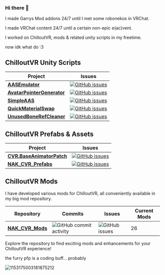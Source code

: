 ### Hi there 👋

I made Garrys Mod addons 24/7 until I met some robonekos in VRChat.

I made VRChat content 24/7 until a certain non-epic e(ac)vent.

I worked on СhilloutVR, mods & related unity scripts in my freetime.

now idk what do :3

## ChilloutVR Unity Scripts

| Project                                           | Issues                                                                                                                                                                                                                                  |
|---------------------------------------------------|----------------------------------------------------------------------------------------------------------------------------------------------------------------------------------------------------------------------------------------|
| [**AASEmulator**](https://github.com/NotAKidOnSteam/AASEmulator/)                                                   | [![GitHub issues](https://img.shields.io/github/issues/NotAKidOnSteam/AASEmulator?color=green&logo=github&style=flat)](https://github.com/NotAKidOnSteam/AASEmulator/issues)                                       |
| [**AvatarPointerGenerator**](https://github.com/NotAKidOnSteam/AvatarPointerGenerator/)           | [![GitHub issues](https://img.shields.io/github/issues/NotAKidOnSteam/AvatarPointerGenerator?color=green&logo=github&style=flat)](https://github.com/NotAKidOnSteam/AvatarPointerGenerator/issues) |
| [**SimpleAAS**](https://github.com/NotAKidOnSteam/SimpleAAS/)                                                   | [![GitHub issues](https://img.shields.io/github/issues/NotAKidOnSteam/SimpleAAS?color=green&logo=github&style=flat)](https://github.com/NotAKidOnSteam/SimpleAAS/issues)                                       |
| [**QuickMaterialSwap**](https://github.com/NotAKidOnSteam/QuickMaterialSwap/)                           | [![GitHub issues](https://img.shields.io/github/issues/NotAKidOnSteam/QuickMaterialSwap?color=green&logo=github&style=flat)](https://github.com/NotAKidOnSteam/QuickMaterialSwap/issues)                           |
| [**UnusedBoneRefCleaner**](https://github.com/NotAKidOnSteam/UnusedBoneRefCleaner/)               | [![GitHub issues](https://img.shields.io/github/issues/NotAKidOnSteam/UnusedBoneRefCleaner?color=green&logo=github&style=flat)](https://github.com/NotAKidOnSteam/UnusedBoneRefCleaner/issues)     |

## ChilloutVR Prefabs & Assets
| Project                                           | Issues                                                                                                                                                                                                                                  |
|---------------------------------------------------|----------------------------------------------------------------------------------------------------------------------------------------------------------------------------------------------------------------------------------------|
| [**CVR.BaseAnimatorPatch**](https://github.com/NotAKidOnSteam/CVR.BaseAnimatorPatch/)               | [![GitHub issues](https://img.shields.io/github/issues/NotAKidOnSteam/CVR.BaseAnimatorPatch?color=green&logo=github&style=flat)](https://github.com/NotAKidOnSteam/CVR.BaseAnimatorPatch/issues)     |
| [**NAK_CVR_Prefabs**](https://github.com/NotAKidOnSteam/NAK_CVR_Prefabs/)                                   | [![GitHub issues](https://img.shields.io/github/issues/NotAKidOnSteam/NAK_CVR_Prefabs?color=green&logo=github&style=flat)](https://github.com/NotAKidOnSteam/NAK_CVR_Prefabs/issues)                         |


## ChilloutVR Mods

I have developed various mods for ChilloutVR, all conveniently available in my big mod repository.

| Repository               | Commits                                                              | Issues                                                           | Current Mods |
|--------------------------|----------------------------------------------------------------------|------------------------------------------------------------------|--------------|
| [**NAK_CVR_Mods**](https://github.com/NotAKidOnSteam/NAK_CVR_Mods/) | ![GitHub commit activity](https://img.shields.io/github/commit-activity/m/NotAKidOnSteam/NAK_CVR_Mods?color=blue&logo=github&style=flat) | ![GitHub issues](https://img.shields.io/github/issues/NotAKidOnSteam/NAK_CVR_Mods?color=red&logo=github&style=flat) | 26           |

Explore the repository to find exciting mods and enhancements for your ChilloutVR experience!



the furry pfp is a coding buff... probably

![1153175003181875212](https://github.com/NotAKidOnSteam/NotAKidOnSteam/assets/37721153/9251d0ad-28e8-4989-87cf-6971f1591a66)

